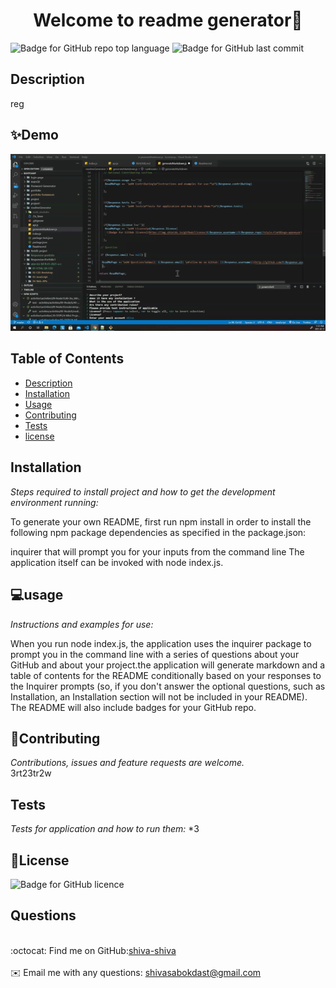 
<h1 align="center"> Welcome to readme generator👋</h1>

![Badge for GitHub repo top language](https://img.shields.io/github/languages/top/shiva-shiva/readmeGenerator/?style=flat&logo=appveyor) ![Badge for GitHub last commit](https://img.shields.io/github/last-commit/shiva-shiva/readmeGenerator/?style=flat&logo=appveyor)
   
   


## Description 
   reg


 
## ✨Demo

![Demo](./src/readme.gif)

 ## Table of Contents
* [Description](#Description)
* [Installation](#installation)
* [Usage](#usage)
* [Contributing](#contributing )
* [Tests](#tests)
* [license](#license)
## Installation
*Steps required to install project and how to get the development environment running:*

To generate your own README, first run npm install in order to install the following npm package dependencies as specified in the package.json:

inquirer that will prompt you for your inputs from the command line
The application itself can be invoked with node index.js.
      
## 💻usage
*Instructions and examples for use:*</br>

 When you run node index.js, the application uses the inquirer package to prompt you in the command line with a series of questions about your GitHub and about your project.the application will generate markdown and a table of contents for the README conditionally based on your responses to the Inquirer prompts (so, if you don't answer the optional questions, such as Installation, an Installation section will not be included in your README). The README will also include badges for your GitHub repo.
      
      
## 🤝Contributing
*Contributions, issues and feature requests are welcome.*</br>3rt23tr2w
      
## Tests
*Tests for application and how to run them:*
*3 
      
## 📝License
 ![Badge for GitHub licence](https://img.shields.io/github/license/shiva-shiva/readmeGenerator/shiva-shiva/?style=flat&logo=appveyor)
      
## Questions
<br/>:octocat: Find me on GitHub:[shiva-shiva](https://github.com/shiva-shiva)<br />
    <br />
    ✉️ Email me with any questions: shivasabokdast@gmail.com